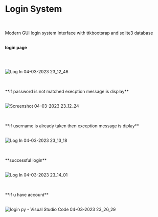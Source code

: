 # Login System
<br />
<br />
Modern GUI login system Interface with ttkbootsrap and sqlite3 database
<br />
<br />

**login page**

<br />
<br />

![Log In 04-03-2023 23_12_46](https://user-images.githubusercontent.com/106002920/222921080-8f1560af-da21-4b34-8a13-8ff72869f0df.png)

<br />
<br />
**if password is not matched execption message is display**
<br />
<br />

![Screenshot 04-03-2023 23_12_24](https://user-images.githubusercontent.com/106002920/222921143-a8efa40b-c439-4f0a-874a-c539ba4822f2.png)

<br />
<br />
**if username is already taken then exception message is diplay**
<br />
<br />

![Log In 04-03-2023 23_13_18](https://user-images.githubusercontent.com/106002920/222921201-7a096a25-dec5-4a6b-8611-3807c1bfc6f7.png)

<br />
<br />
**successful login**
<br />
<br />

![Log In 04-03-2023 23_14_01](https://user-images.githubusercontent.com/106002920/222921275-4113fa6c-6db2-484f-8aaf-65efcbcb2307.png)

<br />
<br />
**if u have account**
<br />
<br />

![login py - Visual Studio Code 04-03-2023 23_26_29](https://user-images.githubusercontent.com/106002920/222921451-643f0361-6944-4906-922e-00df91397ddb.png)

<br />
<br />
